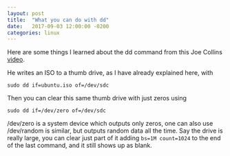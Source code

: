 ```yaml
---
layout: post
title:  "What you can do with dd"
date:   2017-09-03 12:00:00 -0200
categories: linux
---
```


Here are some things I learned about the dd command from
this Joe Collins <a href="https://www.youtube.com/watch?v=BisJBC93sjQ">
video</a>.

He writes an ISO to a thumb drive, as I have already explained here, with

    sudo dd if=ubuntu.iso of=/dev/sdc

Then you can clear this same thumb drive with just zeros using

    sudo dd if=/dev/zero of=/dev/sdc

/dev/zero is a system device which outputs only zeros, one can also use
/dev/random is similar, but outputs random data all the time.
Say the drive is really large, you can clear just part of it adding
`bs=1M count=1024` to the end of the last command, and it still shows
up as blank.
